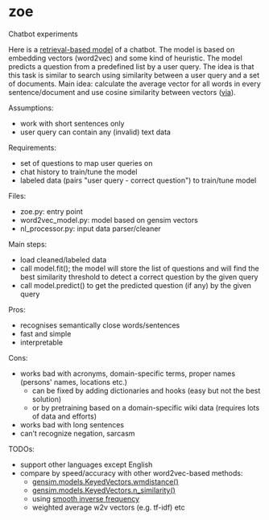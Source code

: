 # zoe
Chatbot experiments

Here is a [retrieval-based model](http://www.wildml.com/2016/04/deep-learning-for-chatbots-part-1-introduction/) of a chatbot. 
The model is based on embedding vectors (word2vec) and some kind of heuristic. 
The model predicts a question from a predefined list by a user query. 
The idea is that this task is similar to search using similarity between a user query and a set of documents.
Main idea: calculate the average vector for all words in every sentence/document and use cosine similarity between vectors 
([via](https://stackoverflow.com/questions/22129943/how-to-calculate-the-sentence-similarity-using-word2vec-model-of-gensim-with-pyt)).

Assumptions: 
- work with short sentences only
- user query can contain any (invalid) text data

Requirements:
- set of questions to map user queries on
- chat history to train/tune the model
- labeled data (pairs "user query - correct question") to train/tune model

Files:
- zoe.py: entry point
- word2vec_model.py: model based on gensim vectors
- nl_processor.py: input data parser/cleaner

Main steps:
- load cleaned/labeled data
- call model.fit(); the model will store the list of questions and will find the best similarity threshold to detect a correct question by the given query
- call model.predict() to get the predicted question (if any) by the given query

Pros:
- recognises semantically close words/sentences
- fast and simple
- interpretable

Cons:
- works bad with acronyms, domain-specific terms, proper names (persons' names, locations etc.)
  - can be fixed by adding dictionaries and hooks (easy but not the best solution)
  - or by pretraining based on a domain-specific wiki data (requires lots of data and efforts)
- works bad with long sentences
- can’t recognize negation, sarcasm

TODOs:
- support other languages except English
- compare by speed/accuracy with other word2vec-based methods:
  - [gensim.models.KeyedVectors.wmdistance()](https://radimrehurek.com/gensim/models/keyedvectors.html)
  - [gensim.models.KeyedVectors.n_similarity()](https://radimrehurek.com/gensim/models/keyedvectors.html)
  - using [smooth inverse frequency](https://github.com/peter3125/sentence2vec)
  - weighted average w2v vectors (e.g. tf-idf) etc
